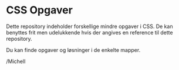 # CSS Opgaver

Dette repository indeholder forskellige mindre opgaver i CSS. De kan benyttes frit men udelukkende hvis der angives en reference til dette repository.

Du kan finde opgaver og løsninger i de enkelte mapper.

/Michell
